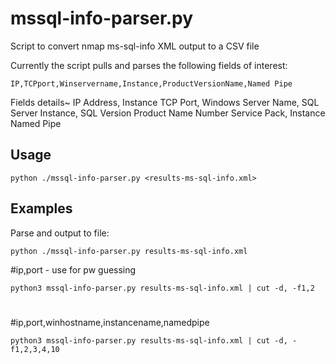 # mssql-info-parser.py
Script to convert nmap ms-sql-info XML output to a CSV file

Currently the script pulls and parses the following fields of interest:

`IP,TCPport,Winservername,Instance,ProductVersionName,Named Pipe`

Fields details~
IP Address,
Instance TCP Port,
Windows Server Name,
SQL Server Instance,
SQL Version Product Name Number Service Pack,
Instance Named Pipe

## Usage
`python ./mssql-info-parser.py <results-ms-sql-info.xml> `

## Examples
Parse and output to file:

`python ./mssql-info-parser.py results-ms-sql-info.xml `


#ip,port - use for pw guessing

`python3 mssql-info-parser.py results-ms-sql-info.xml | cut -d, -f1,2`
#
#ip,port,winhostname,instancename,namedpipe

`python3 mssql-info-parser.py results-ms-sql-info.xml | cut -d, -f1,2,3,4,10`
#






